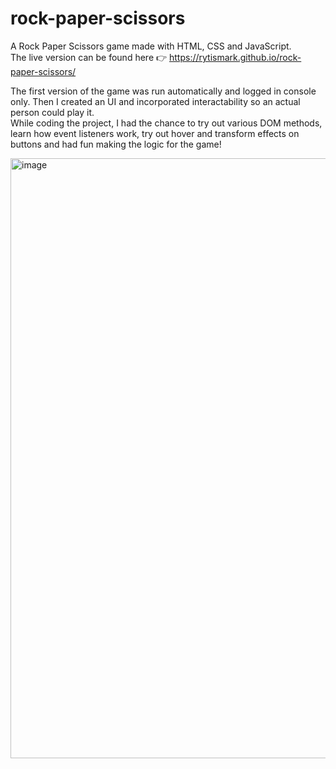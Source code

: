 # rock-paper-scissors
A Rock Paper Scissors game made with HTML, CSS and JavaScript.\
The live version can be found here 👉 https://rytismark.github.io/rock-paper-scissors/

The first version of the game was run automatically and logged in console only. Then I created an UI and incorporated interactability so an actual person could play it.\
While coding the project, I had the chance to try out various DOM methods, learn how event listeners work, try out hover and transform effects on buttons and had fun making the logic for the game!


<img width="960" alt="image" src="https://user-images.githubusercontent.com/39343969/222241995-04be226d-2b6e-4de2-8375-259422bb93dc.png">

